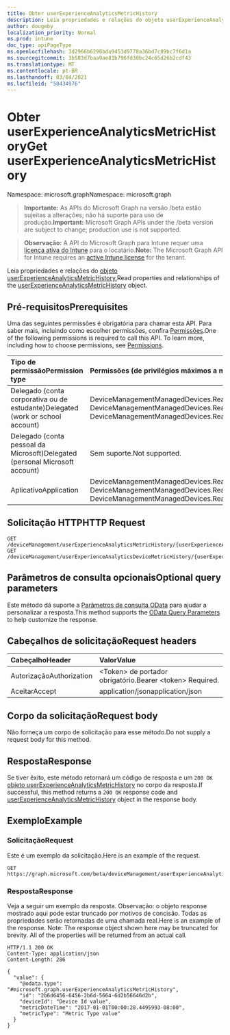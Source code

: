 ```yaml
---
title: Obter userExperienceAnalyticsMetricHistory
description: Leia propriedades e relações do objeto userExperienceAnalyticsMetricHistory.
author: dougeby
localization_priority: Normal
ms.prod: intune
doc_type: apiPageType
ms.openlocfilehash: 3d2966b6298bda9453d9778a36bd7c89bc7f6d1a
ms.sourcegitcommit: 3b583d7baa9ae81b796fd30bc24c65d26b2cdf43
ms.translationtype: MT
ms.contentlocale: pt-BR
ms.lasthandoff: 03/04/2021
ms.locfileid: "50434976"
---
```

# <a name="get-userexperienceanalyticsmetrichistory"></a><span data-ttu-id="bc7e9-103">Obter userExperienceAnalyticsMetricHistory</span><span class="sxs-lookup"><span data-stu-id="bc7e9-103">Get userExperienceAnalyticsMetricHistory</span></span>

<span data-ttu-id="bc7e9-104">Namespace: microsoft.graph</span><span class="sxs-lookup"><span data-stu-id="bc7e9-104">Namespace: microsoft.graph</span></span>

> <span data-ttu-id="bc7e9-105">**Importante:** As APIs do Microsoft Graph na versão /beta estão sujeitas a alterações; não há suporte para uso de produção.</span><span class="sxs-lookup"><span data-stu-id="bc7e9-105">**Important:** Microsoft Graph APIs under the /beta version are subject to change; production use is not supported.</span></span>

> <span data-ttu-id="bc7e9-106">**Observação:** A API do Microsoft Graph para Intune requer uma [licença ativa do Intune](https://go.microsoft.com/fwlink/?linkid=839381) para o locatário.</span><span class="sxs-lookup"><span data-stu-id="bc7e9-106">**Note:** The Microsoft Graph API for Intune requires an [active Intune license](https://go.microsoft.com/fwlink/?linkid=839381) for the tenant.</span></span>

<span data-ttu-id="bc7e9-107">Leia propriedades e relações do [objeto userExperienceAnalyticsMetricHistory.](../resources/intune-devices-userexperienceanalyticsmetrichistory.md)</span><span class="sxs-lookup"><span data-stu-id="bc7e9-107">Read properties and relationships of the [userExperienceAnalyticsMetricHistory](../resources/intune-devices-userexperienceanalyticsmetrichistory.md) object.</span></span>

## <a name="prerequisites"></a><span data-ttu-id="bc7e9-108">Pré-requisitos</span><span class="sxs-lookup"><span data-stu-id="bc7e9-108">Prerequisites</span></span>
<span data-ttu-id="bc7e9-p101">Uma das seguintes permissões é obrigatória para chamar esta API. Para saber mais, incluindo como escolher permissões, confira [Permissões](/graph/permissions-reference).</span><span class="sxs-lookup"><span data-stu-id="bc7e9-p101">One of the following permissions is required to call this API. To learn more, including how to choose permissions, see [Permissions](/graph/permissions-reference).</span></span>

|<span data-ttu-id="bc7e9-111">Tipo de permissão</span><span class="sxs-lookup"><span data-stu-id="bc7e9-111">Permission type</span></span>|<span data-ttu-id="bc7e9-112">Permissões (de privilégios máximos a mínimos)</span><span class="sxs-lookup"><span data-stu-id="bc7e9-112">Permissions (from most to least privileged)</span></span>|
|:---|:---|
|<span data-ttu-id="bc7e9-113">Delegado (conta corporativa ou de estudante)</span><span class="sxs-lookup"><span data-stu-id="bc7e9-113">Delegated (work or school account)</span></span>|<span data-ttu-id="bc7e9-114">DeviceManagementManagedDevices.ReadWrite.All, DeviceManagementManagedDevices.Read.All</span><span class="sxs-lookup"><span data-stu-id="bc7e9-114">DeviceManagementManagedDevices.ReadWrite.All, DeviceManagementManagedDevices.Read.All</span></span>|
|<span data-ttu-id="bc7e9-115">Delegado (conta pessoal da Microsoft)</span><span class="sxs-lookup"><span data-stu-id="bc7e9-115">Delegated (personal Microsoft account)</span></span>|<span data-ttu-id="bc7e9-116">Sem suporte.</span><span class="sxs-lookup"><span data-stu-id="bc7e9-116">Not supported.</span></span>|
|<span data-ttu-id="bc7e9-117">Aplicativo</span><span class="sxs-lookup"><span data-stu-id="bc7e9-117">Application</span></span>|<span data-ttu-id="bc7e9-118">DeviceManagementManagedDevices.ReadWrite.All, DeviceManagementManagedDevices.Read.All</span><span class="sxs-lookup"><span data-stu-id="bc7e9-118">DeviceManagementManagedDevices.ReadWrite.All, DeviceManagementManagedDevices.Read.All</span></span>|

## <a name="http-request"></a><span data-ttu-id="bc7e9-119">Solicitação HTTP</span><span class="sxs-lookup"><span data-stu-id="bc7e9-119">HTTP Request</span></span>
<!-- {
  "blockType": "ignored"
}
-->
``` http
GET /deviceManagement/userExperienceAnalyticsMetricHistory/{userExperienceAnalyticsMetricHistoryId}
GET /deviceManagement/userExperienceAnalyticsDeviceMetricHistory/{userExperienceAnalyticsMetricHistoryId}
```

## <a name="optional-query-parameters"></a><span data-ttu-id="bc7e9-120">Parâmetros de consulta opcionais</span><span class="sxs-lookup"><span data-stu-id="bc7e9-120">Optional query parameters</span></span>
<span data-ttu-id="bc7e9-121">Este método dá suporte a [Parâmetros de consulta OData](/graph/query-parameters) para ajudar a personalizar a resposta.</span><span class="sxs-lookup"><span data-stu-id="bc7e9-121">This method supports the [OData Query Parameters](/graph/query-parameters) to help customize the response.</span></span>

## <a name="request-headers"></a><span data-ttu-id="bc7e9-122">Cabeçalhos de solicitação</span><span class="sxs-lookup"><span data-stu-id="bc7e9-122">Request headers</span></span>
|<span data-ttu-id="bc7e9-123">Cabeçalho</span><span class="sxs-lookup"><span data-stu-id="bc7e9-123">Header</span></span>|<span data-ttu-id="bc7e9-124">Valor</span><span class="sxs-lookup"><span data-stu-id="bc7e9-124">Value</span></span>|
|:---|:---|
|<span data-ttu-id="bc7e9-125">Autorização</span><span class="sxs-lookup"><span data-stu-id="bc7e9-125">Authorization</span></span>|<span data-ttu-id="bc7e9-126">&lt;Token&gt; de portador obrigatório.</span><span class="sxs-lookup"><span data-stu-id="bc7e9-126">Bearer &lt;token&gt; Required.</span></span>|
|<span data-ttu-id="bc7e9-127">Aceitar</span><span class="sxs-lookup"><span data-stu-id="bc7e9-127">Accept</span></span>|<span data-ttu-id="bc7e9-128">application/json</span><span class="sxs-lookup"><span data-stu-id="bc7e9-128">application/json</span></span>|

## <a name="request-body"></a><span data-ttu-id="bc7e9-129">Corpo da solicitação</span><span class="sxs-lookup"><span data-stu-id="bc7e9-129">Request body</span></span>
<span data-ttu-id="bc7e9-130">Não forneça um corpo de solicitação para esse método.</span><span class="sxs-lookup"><span data-stu-id="bc7e9-130">Do not supply a request body for this method.</span></span>

## <a name="response"></a><span data-ttu-id="bc7e9-131">Resposta</span><span class="sxs-lookup"><span data-stu-id="bc7e9-131">Response</span></span>
<span data-ttu-id="bc7e9-132">Se tiver êxito, este método retornará um código de resposta e um `200 OK` [objeto userExperienceAnalyticsMetricHistory](../resources/intune-devices-userexperienceanalyticsmetrichistory.md) no corpo da resposta.</span><span class="sxs-lookup"><span data-stu-id="bc7e9-132">If successful, this method returns a `200 OK` response code and [userExperienceAnalyticsMetricHistory](../resources/intune-devices-userexperienceanalyticsmetrichistory.md) object in the response body.</span></span>

## <a name="example"></a><span data-ttu-id="bc7e9-133">Exemplo</span><span class="sxs-lookup"><span data-stu-id="bc7e9-133">Example</span></span>

### <a name="request"></a><span data-ttu-id="bc7e9-134">Solicitação</span><span class="sxs-lookup"><span data-stu-id="bc7e9-134">Request</span></span>
<span data-ttu-id="bc7e9-135">Este é um exemplo da solicitação.</span><span class="sxs-lookup"><span data-stu-id="bc7e9-135">Here is an example of the request.</span></span>
``` http
GET https://graph.microsoft.com/beta/deviceManagement/userExperienceAnalyticsMetricHistory/{userExperienceAnalyticsMetricHistoryId}
```

### <a name="response"></a><span data-ttu-id="bc7e9-136">Resposta</span><span class="sxs-lookup"><span data-stu-id="bc7e9-136">Response</span></span>
<span data-ttu-id="bc7e9-p102">Veja a seguir um exemplo da resposta. Observação: o objeto response mostrado aqui pode estar truncado por motivos de concisão. Todas as propriedades serão retornadas de uma chamada real.</span><span class="sxs-lookup"><span data-stu-id="bc7e9-p102">Here is an example of the response. Note: The response object shown here may be truncated for brevity. All of the properties will be returned from an actual call.</span></span>
``` http
HTTP/1.1 200 OK
Content-Type: application/json
Content-Length: 286

{
  "value": {
    "@odata.type": "#microsoft.graph.userExperienceAnalyticsMetricHistory",
    "id": "2b6d6456-6456-2b6d-5664-6d2b56646d2b",
    "deviceId": "Device Id value",
    "metricDateTime": "2017-01-01T00:00:28.4495993-08:00",
    "metricType": "Metric Type value"
  }
}
```




